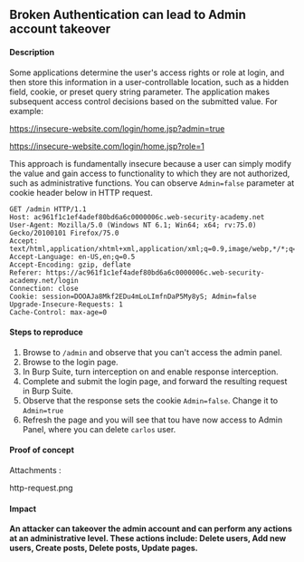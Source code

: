 ## Broken Authentication can lead to Admin account takeover

#### Description

Some applications determine the user's access rights or role at login, and then store this information in a user-controllable location, such as a hidden field, cookie, or preset query string parameter. The application makes subsequent access control decisions based on the submitted value. For example:

https://insecure-website.com/login/home.jsp?admin=true

https://insecure-website.com/login/home.jsp?role=1

This approach is fundamentally insecure because a user can simply modify the value and gain access to functionality to which they are not authorized, such as administrative functions. You can observe `Admin=false` parameter at cookie header below in HTTP request.

```
GET /admin HTTP/1.1
Host: ac961f1c1ef4adef80bd6a6c0000006c.web-security-academy.net
User-Agent: Mozilla/5.0 (Windows NT 6.1; Win64; x64; rv:75.0) Gecko/20100101 Firefox/75.0
Accept: text/html,application/xhtml+xml,application/xml;q=0.9,image/webp,*/*;q=0.8
Accept-Language: en-US,en;q=0.5
Accept-Encoding: gzip, deflate
Referer: https://ac961f1c1ef4adef80bd6a6c0000006c.web-security-academy.net/login
Connection: close
Cookie: session=DOOAJa8Mkf2EDu4mLoLImfnDaP5My8yS; Admin=false
Upgrade-Insecure-Requests: 1
Cache-Control: max-age=0
```


#### Steps to reproduce

1. Browse to `/admin` and observe that you can't access the admin panel.
2. Browse to the login page.
3. In Burp Suite, turn interception on and enable response interception.
4. Complete and submit the login page, and forward the resulting request in Burp Suite.
5. Observe that the response sets the cookie `Admin=false`. Change it to `Admin=true`
6. Refresh the page and you will see that tou have now access to Admin Panel, where you can delete `carlos` user. 

#### Proof of concept

Attachments :

http-request.png


#### Impact 

**An attacker can takeover the admin account and can perform any actions at an administrative level. These actions include: Delete users, Add new users, Create posts, Delete posts, Update pages.**
